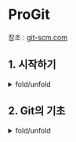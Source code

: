 # ProGit

참조 : [git-scm.com](https://git-scm.com/book/ko/v2)

## 1. 시작하기

<details>
<summary>fold/unfold</summary>

### Git 기초

#### 차이가 아니라 스냅샷

- Subversion과 Subversion 비슷한 놈들과 Git의 가장 큰 차이점은 데이터를 다루는 방법에 있다.

<img src="https://github.com/wlsvy/TIL/blob/master/Document/Git/ProGit_Image/1-4.png" width="40%" height="40%">

- Git은 이런 식으로 데이터를 저장하지도 취급하지도 않는다. 대신 Git은 데이터를 파일 시스템 스냅샷의 연속으로 취급하고 크기가 아주 작다. Git은 커밋하거나 프로젝트의 상태를 저장할 때마다 파일이 존재하는 그 순간을 중요하게 여긴다. 파일이 달라지지 않았으면 Git은 성능을 위해서 파일을 새로 저장하지 않는다. 단지 이전 상태의 파일에 대한 링크만 저장한다. Git은 데이터를 스냅샷의 스트림처럼 취급한다.

<img src="https://github.com/wlsvy/TIL/blob/master/Document/Git/ProGit_Image/1-5.png" width="40%" height="40%">

#### Git의 무결성
- Git은 데이터를 저장하기 전에 항상 체크섬을 구하고 그 체크섬으로 데이터를 관리한다. 그래서 체크섬을 이해하는 Git 없이는 어떠한 파일이나 디렉토리도 변경할 수 없다.
- Git은 SHA-1 해시를 사용하여 체크섬을 만든다. 만든 체크섬은 40자 길이의 16진수 문자열이다. 파일의 내용이나 디렉토리 구조를 이용하여 체크섬을 구한다.

#### 세 가지 상태
- Git 은 파일을 Committed, Modified, Staged 세 가지 상태로 관리한다.
  - Committed란 데이터가 로컬 데이터베이스에 안전하게 저장됐다는 것을 의미한다.
  - Modified는 수정한 파일을 아직 로컬 데이터베이스에 커밋하지 않은 것을 말한다.
  - Staged란 현재 수정한 파일을 곧 커밋할 것이라고 표시한 상태를 의미한다.

<img src="https://github.com/wlsvy/TIL/blob/master/Document/Git/ProGit_Image/1-6.png" width="40%" height="40%">

- Git 디렉토리는 Git이 프로젝트의 메타데이터와 객체 데이터베이스를 저장하는 곳을 말한다.
- 워킹 트리는 프로젝트의 특정 버전을 Checkout 한 것이다. Git 디렉토리는 지금 작업하는 디스크에 있고 그 디렉토리 안에 압축된 데이터베이스에서 파일을 가져와서 워킹 트리를 만든다.
- Staging Area는 Git 디렉토리에 있다. 단순한 파일이고 곧 커밋할 파일에 대한 정보를 저장한다. Git에서는 기술용어로는 “Index” 라고 하지만, “Staging Area” 라는 용어를 써도 상관 없다.

<br>

Git으로 하는 일은 기본적으로 아래와 같다.
1. 워킹 트리에서 파일을 수정한다.
2. Staging Area에 파일을 Stage 해서 커밋할 스냅샷을 만든다. 모든 파일을 추가할 수도 있고 선택하여 추가할 수도 있다.
3. Staging Area에 있는 파일들을 커밋해서 Git 디렉토리에 영구적인 스냅샷으로 저장한다.

- Git 디렉토리에 있는 파일들은 Committed 상태이다. 파일을 수정하고 Staging Area에 추가했다면 Staged이다. 그리고 Checkout 하고 나서 수정했지만, 아직 Staging Area에 추가하지 않았으면 Modified이다.

<br>

- [Git 최초 설정](https://git-scm.com/book/ko/v2/%EC%8B%9C%EC%9E%91%ED%95%98%EA%B8%B0-Git-%EC%B5%9C%EC%B4%88-%EC%84%A4%EC%A0%95)
  - git config

</details>


## 2. Git의 기초

<details>
<summary>fold/unfold</summary>

- [Git 저장소 만들기](https://git-scm.com/book/ko/v2/Git%EC%9D%98-%EA%B8%B0%EC%B4%88-Git-%EC%A0%80%EC%9E%A5%EC%86%8C-%EB%A7%8C%EB%93%A4%EA%B8%B0)
- [수정하고 저장소에 저장하기](https://git-scm.com/book/ko/v2/Git%EC%9D%98-%EA%B8%B0%EC%B4%88-%EC%88%98%EC%A0%95%ED%95%98%EA%B3%A0-%EC%A0%80%EC%9E%A5%EC%86%8C%EC%97%90-%EC%A0%80%EC%9E%A5%ED%95%98%EA%B8%B0)
  - 워킹 디렉토리의 모든 파일은 크게 Tracked(관리대상임)와 Untracked(관리대상이 아님)로 나눈다. 
  - Tracked 파일은 이미 스냅샷에 포함돼 있던 파일이다. Tracked 파일은 또 Unmodified(수정하지 않음)와 Modified(수정함) 그리고 Staged(커밋으로 저장소에 기록할) 상태 중 하나이다. 간단히 말하자면 Git이 알고 있는 파일이라는 것이다.
  - 그리고 나머지 파일은 모두 Untracked 파일이다. Untracked 파일은 워킹 디렉토리에 있는 파일 중 스냅샷에도 Staging Area에도 포함되지 않은 파일이다.
  - 처음 저장소를 Clone 하면 모든 파일은 Tracked이면서 Unmodified 상태이다. 파일을 Checkout 하고 나서 아무것도 수정하지 않았기 때문에 그렇다.
  - 마지막 커밋 이후 아직 아무것도 수정하지 않은 상태에서 어떤 파일을 수정하면 Git은 그 파일을 Modified 상태로 인식한다. 실제로 커밋을 하기 위해서는 이 수정한 파일을 Staged 상태로 만들고, Staged 상태의 파일을 커밋한다. 이런 라이프사이클을 계속 반복한다.
  - add, status, .gitignore, diff, commit, rm, mv

<img src="https://git-scm.com/book/en/v2/images/lifecycle.png" width="60%" height="60%">

- [커밋 히스토리 조회하기](https://git-scm.com/book/ko/v2/Git%EC%9D%98-%EA%B8%B0%EC%B4%88-%EC%BB%A4%EB%B0%8B-%ED%9E%88%EC%8A%A4%ED%86%A0%EB%A6%AC-%EC%A1%B0%ED%9A%8C%ED%95%98%EA%B8%B0)
  - git log
  - 저자(Author) 와 커미터(Committer) 를 구분하는 것이 조금 이상해 보일 수 있다. 저자는 원래 작업을 수행한 원작자이고 커밋터는 마지막으로 이 작업을 적용한(저장소에 포함시킨) 사람이다. 만약 당신이 어떤 프로젝트에 패치를 보냈고 그 프로젝트의 담당자가 패치를 적용했다면 두 명의 정보를 모두 알 필요가 있다.


</details>
